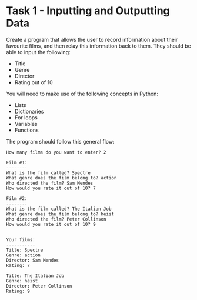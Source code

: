 Task 1 - Inputting and Outputting Data
======================================
Create a program that allows the user to record information about their favourite films, and then relay this information back to them. They should be able to input the following:

* Title
* Genre
* Director
* Rating out of 10

You will need to make use of the following concepts in Python:

* Lists
* Dictionaries
* For loops
* Variables
* Functions

The program should follow this general flow:

    How many films do you want to enter? 2

    Film #1:
    --------
    What is the film called? Spectre
    What genre does the film belong to? action
    Who directed the film? Sam Mendes
    How would you rate it out of 10? 7

    Film #2:
    --------
    What is the film called? The Italian Job
    What genre does the film belong to? heist
    Who directed the film? Peter Collinson
    How would you rate it out of 10? 9


    Your films:
    -----------
    Title: Spectre
    Genre: action
    Director: Sam Mendes
    Rating: 7

    Title: The Italian Job
    Genre: heist
    Director: Peter Collinson
    Rating: 9


